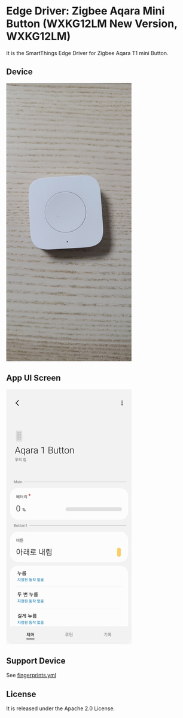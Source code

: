 # Edge Driver: Zigbee Aqara Mini Button (WXKG12LM New Version, WXKG12LM)
It is the SmartThings Edge Driver for Zigbee Aqara T1 mini Button. 

## Device
![device](resource/readme_images/device1.jpg)

## App UI Screen
![ui](resource/readme_images/app1.jpg)

## Support Device
See [fingerprints.yml](./fingerprints.yml)

## License
It is released under the Apache 2.0 License.
